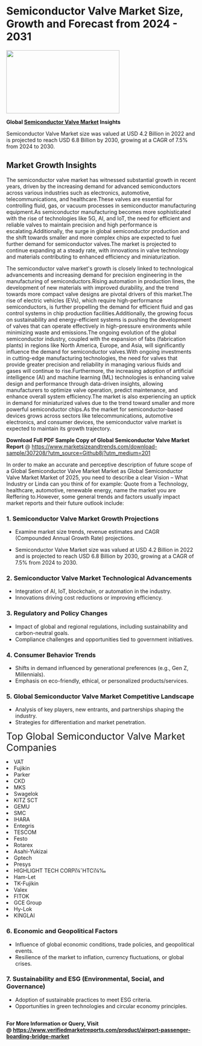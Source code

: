 <H1>Semiconductor Valve Market Size, Growth and Forecast from 2024 - 2031</H1><img class="aligncenter size-medium wp-image-584254" src="https://thirdeyenews.in/wp-content/uploads/2024/09/Global-Market-Research-300x168.jpeg" alt="" width="300" height="168" /><p><strong>Global&nbsp;<a href="https://www.marketsizeandtrends.com/download-sample/307208/?utm_source=Github8j?utm_medium=201">Semiconductor Valve Market</a> Insights</strong></p><p>Semiconductor Valve Market size was valued at USD 4.2 Billion in 2022 and is projected to reach USD 6.8 Billion by 2030, growing at a CAGR of 7.5% from 2024 to 2030.</p><p><h2>Market Growth Insights</h2> <p>The semiconductor valve market has witnessed substantial growth in recent years, driven by the increasing demand for advanced semiconductors across various industries such as electronics, automotive, telecommunications, and healthcare.These valves are essential for controlling fluid, gas, or vacuum processes in semiconductor manufacturing equipment.As semiconductor manufacturing becomes more sophisticated with the rise of technologies like 5G, AI, and IoT, the need for efficient and reliable valves to maintain precision and high performance is escalating.Additionally, the surge in global semiconductor production and the shift towards smaller and more complex chips are expected to fuel further demand for semiconductor valves.The market is projected to continue expanding at a steady rate, with innovations in valve technology and materials contributing to enhanced efficiency and miniaturization.</p> <p>The semiconductor valve market's growth is closely linked to technological advancements and increasing demand for precision engineering in the manufacturing of semiconductors.Rising automation in production lines, the development of new materials with improved durability, and the trend towards more compact valve designs are pivotal drivers of this market.The rise of electric vehicles (EVs), which require high-performance semiconductors, is further propelling the demand for efficient fluid and gas control systems in chip production facilities.Additionally, the growing focus on sustainability and energy-efficient systems is pushing the development of valves that can operate effectively in high-pressure environments while minimizing waste and emissions.The ongoing evolution of the global semiconductor industry, coupled with the expansion of fabs (fabrication plants) in regions like North America, Europe, and Asia, will significantly influence the demand for semiconductor valves.With ongoing investments in cutting-edge manufacturing technologies, the need for valves that provide greater precision and reliability in managing various fluids and gases will continue to rise.Furthermore, the increasing adoption of artificial intelligence (AI) and machine learning (ML) technologies is enhancing valve design and performance through data-driven insights, allowing manufacturers to optimize valve operation, predict maintenance, and enhance overall system efficiency.The market is also experiencing an uptick in demand for miniaturized valves due to the trend toward smaller and more powerful semiconductor chips.As the market for semiconductor-based devices grows across sectors like telecommunications, automotive electronics, and consumer devices, the semiconductor valve market is expected to maintain its growth trajectory.</p><p><span class=""><strong>Download Full PDF Sample Copy of Global Semiconductor Valve Market Report</strong> @ <a href="https://www.marketsizeandtrends.com/download-sample/307208/?utm_source=Github8j?utm_medium=201" target="_blank">https://www.marketsizeandtrends.com/download-sample/307208/?utm_source=Github8j?utm_medium=201</a></span></p><p>In order to make an accurate and perceptive description of future scope of a Global&nbsp;Semiconductor Valve Market Market as Global&nbsp;Semiconductor Valve Market Market of 2025, you need to describe a clear Vision &ndash; What Industry or Linda can you think of for example: Quote from a Technology, healthcare, automotive, renewable energy, name the market you are Reffering to.However, some general trends and factors usually impact market reports and their future outlook include:</p><h3>1.&nbsp;<strong>Semiconductor Valve Market Growth Projections</strong></h3><ul><li>Examine market size trends, revenue estimates and CAGR (Compounded Annual Growth Rate) projections.</li><li><p>Semiconductor Valve Market size was valued at USD 4.2 Billion in 2022 and is projected to reach USD 6.8 Billion by 2030, growing at a CAGR of 7.5% from 2024 to 2030.</p></li></ul><h3>2.&nbsp;<strong>Semiconductor Valve Market Technological Advancements</strong></h3><ul><li>Integration of AI, IoT, blockchain, or automation in the industry.</li><li>Innovations driving cost reductions or improving efficiency.</li></ul><h3>3.&nbsp;<strong>Regulatory and Policy Changes</strong></h3><ul><li>Impact of global and regional regulations, including sustainability and carbon-neutral goals.</li><li>Compliance challenges and opportunities tied to government initiatives.</li></ul><h3>4.&nbsp;<strong>Consumer Behavior Trends</strong></h3><ul><li>Shifts in demand influenced by generational preferences (e.g., Gen Z, Millennials).</li><li>Emphasis on eco-friendly, ethical, or personalized products/services.</li></ul><h3>5.&nbsp;<strong>Global Semiconductor Valve Market Competitive Landscape</strong></h3><ul><li>Analysis of key players, new entrants, and partnerships shaping the industry.</li><li>Strategies for differentiation and market penetration.</li></ul><p data-pm-slice="1 1 []"><span style="color: inherit; font-family: inherit; font-size: 25px;">Top Global Semiconductor Valve Market Companies</span></p><div class="" data-test-id=""><p><li>VAT</li><li> Fujikin</li><li> Parker</li><li> CKD</li><li> MKS</li><li> Swagelok</li><li> KITZ SCT</li><li> GEMU</li><li> SMC</li><li> IHARA</li><li> Entegris</li><li> TESCOM</li><li> Festo</li><li> Rotarex</li><li> Asahi-Yukizai</li><li> Gptech</li><li> Presys</li><li> HIGHLIGHT TECH CORPï¼ˆHTCï¼‰</li><li> Ham-Let</li><li> TK-Fujikin</li><li> Valex</li><li> FITOK</li><li> GCE Group</li><li> Hy-Lok</li><li> KINGLAI</li></p></div><h3>6.&nbsp;<strong>Economic and Geopolitical Factors</strong></h3><ul><li>Influence of global economic conditions, trade policies, and geopolitical events.</li><li>Resilience of the market to inflation, currency fluctuations, or global crises.</li></ul><h3>7.&nbsp;<strong>Sustainability and ESG (Environmental, Social, and Governance)</strong></h3><ul><li>Adoption of sustainable practices to meet ESG criteria.</li><li>Opportunities in green technologies and circular economy principles.</li></ul><h2><strong style="font-size: 14px;">For More Information or Query, Visit @&nbsp;</strong><a style="background-color: #ffffff; font-size: 14px;" href="https://www.marketsizeandtrends.com/report/semiconductor-valve-market/" target="_blank">https://www.verifiedmarketreports.com/product/airport-passenger-boarding-bridge-market</a></h2>